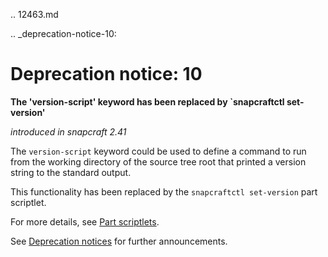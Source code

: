 .. 12463.md

.. _deprecation-notice-10:

# Deprecation notice: 10

**The 'version-script' keyword has been replaced by `snapcraftctl set-version'**

_introduced in snapcraft 2.41_

The `version-script` keyword could be used to define a command to run from the working directory of the source tree root that printed a version string to the standard output.

This functionality has been replaced by the `snapcraftctl set-version` part scriptlet.

For more details, see [Part scriptlets](/t/using-external-metadata/4642#meta-scriptlet).

See [Deprecation notices](/t/deprecation-notices/8396)  for further announcements.